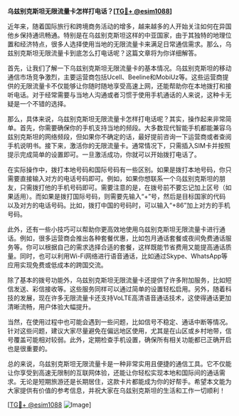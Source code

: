 **乌兹别克斯坦无限流量卡怎样打电话？[[TG💪+ @esim1088](https://t.me/s/esim1088)]**

近年来，随着国际旅行和跨境商务活动的增多，越来越多的人开始关注如何在异国他乡保持通讯畅通。特别是在乌兹别克斯坦这样的中亚国家，由于其独特的地理位置和经济特点，很多人选择使用当地的无限流量卡来满足日常通信需求。那么，乌兹别克斯坦无限流量卡到底怎么打电话呢？这篇文章将为你详细解答。

首先，让我们了解一下乌兹别克斯坦无限流量卡的基本情况。乌兹别克斯坦的移动通信市场竞争激烈，主要运营商包括Ucell、Beeline和MobiUz等。这些运营商提供的无限流量卡不仅能够让你随时随地享受高速上网，还能帮助你在本地拨打和接听电话。对于经常需要与当地人沟通或者习惯于使用手机通话的人来说，这种卡无疑是一个不错的选择。

那么，具体来说，乌兹别克斯坦无限流量卡怎样打电话呢？其实，操作起来非常简单。首先，你需要确保你的手机支持当地的频段。大多数现代智能手机都能兼容乌兹别克斯坦的网络频段，但如果你不确定的话，最好提前咨询一下运营商或者查阅手机说明书。接下来，激活你的无限流量卡。通常情况下，只需插入SIM卡并按照提示完成简单的设置即可。一旦激活成功，你就可以开始拨打电话了。

在实际操作中，拨打本地号码和国际号码有一些区别。如果是拨打本地号码，你只需要直接输入对方的电话号码即可。例如，如果你想联系一个乌兹别克斯坦的朋友，只需拨打他的手机号码即可。需要注意的是，在拨号前不要忘记加上区号（如果适用）。而如果是拨打国际号码，则需要先输入“+”号，然后是目标国家的代码以及对方的电话号码。比如，拨打中国的号码时，可以输入“+86”加上对方的手机号码。

此外，还有一些小技巧可以帮助你更高效地使用乌兹别克斯坦无限流量卡进行通话。例如，很多运营商会推出各种套餐优惠，比如包月通话套餐或夜间免费通话服务等。你可以根据自己的需求选择合适的套餐，这样既能节省费用又能提高通话质量。同时，也可以利用Wi-Fi网络进行语音通话，比如通过Skype、WhatsApp等应用实现免费或低成本的跨国交流。

除了基本的拨号功能外，乌兹别克斯坦无限流量卡还提供了许多附加服务，比如短信发送、彩信接收等。这些服务同样可以通过简单的设置轻松启用。另外，随着科技的发展，现在许多无限流量卡还支持VoLTE高清语音通话技术，这使得通话更加清晰流畅，用户体验大幅提升。

当然，在使用过程中也可能会遇到一些问题，比如信号不稳定、通话中断等情况。针对这些问题，建议大家尽量避免在偏远地区使用，尤其是在山区或乡村地带，信号覆盖可能相对较弱。此外，定期检查手机设置，确保所有相关功能都已正确开启也是很重要的。

总的来说，乌兹别克斯坦无限流量卡是一种非常实用且便捷的通信工具。它不仅能让你享受到高速无限制的互联网体验，还能让你轻松实现本地和国际间的通话需求。无论是短期旅游还是长期居住，这款卡片都能成为你的好帮手。希望本文能为大家提供有价值的参考信息，并祝大家在乌兹别克斯坦的生活和工作一切顺利！

[[TG💪+ @esim1088](https://t.me/s/esim1088) ![Image](https://i.postimg.cc/4NQfJmqS/Snipaste-2025-05-13-00-14-12.png)]